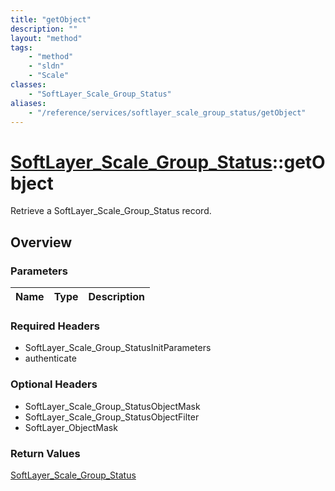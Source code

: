 ```yaml
---
title: "getObject"
description: ""
layout: "method"
tags:
    - "method"
    - "sldn"
    - "Scale"
classes:
    - "SoftLayer_Scale_Group_Status"
aliases:
    - "/reference/services/softlayer_scale_group_status/getObject"
---
```

# [SoftLayer_Scale_Group_Status](/reference/services/SoftLayer_Scale_Group_Status)::getObject

Retrieve a SoftLayer_Scale_Group_Status record.


## Overview 


### Parameters 
|Name | Type | Description |
| --- | --- | --- |


### Required Headers
* SoftLayer_Scale_Group_StatusInitParameters
* authenticate

### Optional Headers
* SoftLayer_Scale_Group_StatusObjectMask
* SoftLayer_Scale_Group_StatusObjectFilter
* SoftLayer_ObjectMask

### Return Values
<a href='/reference/datatypes/SoftLayer_Scale_Group_Status'>SoftLayer_Scale_Group_Status </a>

